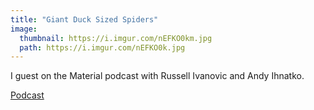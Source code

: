 ```yaml
---
title: "Giant Duck Sized Spiders"
image:
  thumbnail: https://i.imgur.com/nEFKO0km.jpg
  path: https://i.imgur.com/nEFKO0k.jpg
---
```

I guest on the Material podcast with Russell Ivanovic and Andy Ihnatko.  

[Podcast](https://www.relay.fm/material/70)